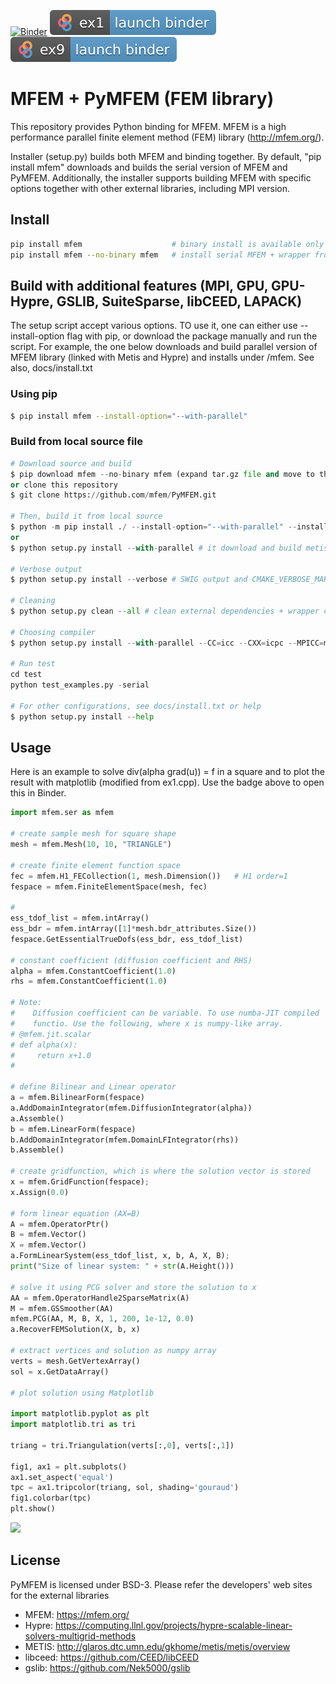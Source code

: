 [![Binder](https://mybinder.org/badge_logo.svg)](https://mybinder.org/v2/gh/mfem/PyMFEM/HEAD?labpath=examples%2Fjupyter)
[![badge](examples/jupyter/ex1.svg)](https://mybinder.org/v2/gh/mfem/PyMFEM/HEAD?labpath=examples%2Fjupyter%2Fex1.ipynb)
[![badge](examples/jupyter/ex9.svg)](https://mybinder.org/v2/gh/mfem/PyMFEM/HEAD?labpath=examples%2Fjupyter%2Fex9.ipynb)

#  MFEM + PyMFEM (FEM library)

This repository provides Python binding for MFEM. MFEM is a high performance parallel finite element method (FEM) library (http://mfem.org/).

Installer (setup.py) builds both MFEM and binding together.
By default, "pip install mfem" downloads and builds the serial version of MFEM and PyMFEM.
Additionally, the installer supports building MFEM with specific options together with other external libraries, including MPI version.

## Install
```bash
pip install mfem                    # binary install is available only on linux platforms (Py36-310)
pip install mfem --no-binary mfem   # install serial MFEM + wrapper from source

```

## Build with additional features (MPI, GPU, GPU-Hypre, GSLIB, SuiteSparse, libCEED, LAPACK)
The setup script accept various options. TO use it, one can either use --install-option flag
with pip, or download the package manually and run the script. For example, the one below downloads
and build parallel version of MFEM library (linked with Metis and Hypre)
and installs under <prefix>/mfem. See also, docs/install.txt

### Using pip
```bash
$ pip install mfem --install-option="--with-parallel" 
```

### Build from local source file
```python
# Download source and build
$ pip download mfem --no-binary mfem (expand tar.gz file and move to the downloaded directory)
or clone this repository
$ git clone https://github.com/mfem/PyMFEM.git

# Then, build it from local source
$ python -m pip install ./ --install-option="--with-parallel" --install-option="--mfem-branch=master"
or
$ python setup.py install --with-parallel # it download and build metis/hypre/mfem

# Verbose output
$ python setup.py install --verbose # SWIG output and CMAKE_VERBOSE_MAKEFILE is on

# Cleaning
$ python setup.py clean --all # clean external dependencies + wrapper code

# Choosing compiler
$ python setup.py install --with-parallel --CC=icc --CXX=icpc --MPICC=mpiicc --MPICXX=mpiicpc

# Run test
cd test
python test_examples.py -serial

# For other configurations, see docs/install.txt or help
$ python setup.py install --help

```

## Usage
Here is an example to solve div(alpha grad(u)) = f in a square and to plot the result
with matplotlib (modified from ex1.cpp). Use the badge above to open this in Binder.
```python
import mfem.ser as mfem

# create sample mesh for square shape
mesh = mfem.Mesh(10, 10, "TRIANGLE")

# create finite element function space
fec = mfem.H1_FECollection(1, mesh.Dimension())   # H1 order=1
fespace = mfem.FiniteElementSpace(mesh, fec)

#
ess_tdof_list = mfem.intArray()
ess_bdr = mfem.intArray([1]*mesh.bdr_attributes.Size())
fespace.GetEssentialTrueDofs(ess_bdr, ess_tdof_list)

# constant coefficient (diffusion coefficient and RHS)
alpha = mfem.ConstantCoefficient(1.0)
rhs = mfem.ConstantCoefficient(1.0)

# Note:
#    Diffusion coefficient can be variable. To use numba-JIT compiled
#    functio. Use the following, where x is numpy-like array.
# @mfem.jit.scalar
# def alpha(x):
#     return x+1.0
#

# define Bilinear and Linear operator
a = mfem.BilinearForm(fespace)
a.AddDomainIntegrator(mfem.DiffusionIntegrator(alpha))
a.Assemble()
b = mfem.LinearForm(fespace)
b.AddDomainIntegrator(mfem.DomainLFIntegrator(rhs))
b.Assemble()

# create gridfunction, which is where the solution vector is stored
x = mfem.GridFunction(fespace);
x.Assign(0.0)

# form linear equation (AX=B)
A = mfem.OperatorPtr()
B = mfem.Vector()
X = mfem.Vector()
a.FormLinearSystem(ess_tdof_list, x, b, A, X, B);
print("Size of linear system: " + str(A.Height()))

# solve it using PCG solver and store the solution to x
AA = mfem.OperatorHandle2SparseMatrix(A)
M = mfem.GSSmoother(AA)
mfem.PCG(AA, M, B, X, 1, 200, 1e-12, 0.0)
a.RecoverFEMSolution(X, b, x)

# extract vertices and solution as numpy array
verts = mesh.GetVertexArray()
sol = x.GetDataArray()

# plot solution using Matplotlib

import matplotlib.pyplot as plt
import matplotlib.tri as tri

triang = tri.Triangulation(verts[:,0], verts[:,1])

fig1, ax1 = plt.subplots()
ax1.set_aspect('equal')
tpc = ax1.tripcolor(triang, sol, shading='gouraud')
fig1.colorbar(tpc)
plt.show()
```
![](https://raw.githubusercontent.com/mfem/PyMFEM/master/docs/example_image.png)


## License
PyMFEM is licensed under BSD-3.
Please refer the developers' web sites for the external libraries
* MFEM: https://mfem.org/
* Hypre: https://computing.llnl.gov/projects/hypre-scalable-linear-solvers-multigrid-methods
* METIS: http://glaros.dtc.umn.edu/gkhome/metis/metis/overview
* libceed: https://github.com/CEED/libCEED
* gslib: https://github.com/Nek5000/gslib
